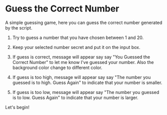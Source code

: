 
# Guess the Correct Number

A simple guessing game, here you can guess the correct number generated by the script.

1. Try to guess a number that you have chosen between 1 and 20.

2. Keep your selected number secret and put it on the input box.

3. If guess is correct, message will appear say say "You Guessed the Correct Number" to let me know I've guessed your number. Also the background color change to different color.

4. If guess is too high, message will appear say say "The number you guessed is to high. Guess Again" to indicate that your number is smaller.

5. If guess is too low, message will appear say "The number you guessed is to low. Guess Again" to indicate that your number is larger.

Let's begin!

